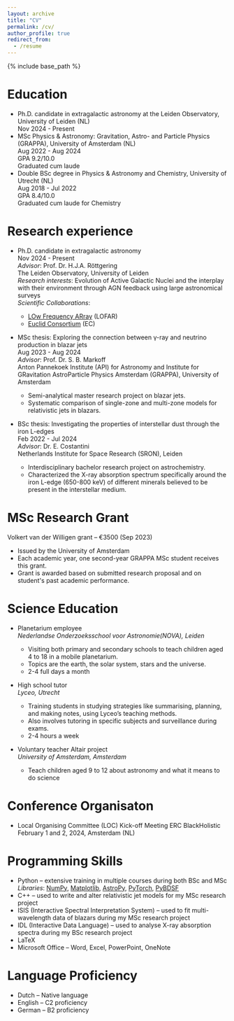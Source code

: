 ```yaml
---
layout: archive
title: "CV"
permalink: /cv/
author_profile: true
redirect_from:
  - /resume
---
```


{% include base_path %}

Education
======
* Ph.D. candidate in extragalactic astronomy at the Leiden Observatory, University of Leiden (NL) <br>
Nov 2024 - Present
* MSc Physics & Astronomy: Gravitation, Astro- and Particle Physics (GRAPPA), University of Amsterdam (NL) <br>
Aug 2022 - Aug 2024 <br>
GPA 9.2/10.0 <br>
Graduated cum laude 
* Double BSc degree  in Physics & Astronomy and Chemistry, University of Utrecht (NL) <br>
Aug 2018 - Jul 2022 <br>
GPA 8.4/10.0 <br>
Graduated cum laude for Chemistry

Research experience
======
* Ph.D. candidate in extragalactic astronomy <br>
Nov 2024 - Present <br>
*Advisor*: Prof. Dr. H.J.A. Röttgering <br>
The Leiden Observatory, University of Leiden <br>
*Research interests*: Evolution of Active Galactic Nuclei and the interplay with their environment through AGN feedback using large astronomical surveys <br>
*Scientific Collaborations*:
  * [LOw Frequency ARray](https://www.astron.nl/telescopes/lofar/) (LOFAR)
  * [Euclid Consortium](https://www.euclid-ec.org/) (EC)

* MSc thesis: Exploring the connection between γ-ray and neutrino production in blazar jets <br>
Aug 2023 - Aug 2024 <br>
*Advisor*: Prof. Dr. S. B. Markoff <br>
Anton Pannekoek Institute (API) for Astronomy and Institute for GRavitation AstroParticle Physics Amsterdam (GRAPPA), University of Amsterdam
  * Semi-analytical master research project on blazar jets.
  * Systematic comparison of single-zone and multi-zone models for relativistic jets in blazars.

* BSc thesis: Investigating the properties of interstellar dust through the iron L-edges <br>
Feb 2022 - Jul 2024 <br>
*Advisor*: Dr. E. Costantini <br>
Netherlands Institute for Space Research (SRON), Leiden
  * Interdisciplinary bachelor research project on astrochemistry. 
  * Characterized the X-ray absorption spectrum specifically around the iron L-edge (650-800 keV) of different minerals believed to be present in the interstellar medium.

  
MSc Research Grant
======
Volkert van der Willigen grant – €3500 (Sep 2023)
* Issued by the University of Amsterdam
* Each academic year, one second-year GRAPPA MSc student receives this grant.
* Grant is awarded based on submitted research proposal and on student's past academic performance.
  
Science Education
======
* Planetarium employee <br>
*Nederlandse Onderzoeksschool voor Astronomie(NOVA), Leiden*
  * Visiting both primary and secondary schools to teach children aged 4 to 18 in a mobile planetarium.
  * Topics are the earth, the solar system, stars and the universe.
  * 2-4 full days a month

* High school tutor <br>
*Lyceo, Utrecht*
  * Training students in studying strategies like summarising, planning, and making notes, using Lyceo’s teaching methods. 
  * Also involves tutoring in specific subjects and surveillance during exams. 
  * 2-4 hours a week

* Voluntary teacher Altair project <br>
*University of Amsterdam, Amsterdam*
  * Teach children aged 9 to 12 about astronomy and what it means to do science

Conference Organisaton
======
* Local Organising Committee (LOC) Kick-off Meeting ERC BlackHolistic
February 1 and 2, 2024, Amsterdam (NL)

Programming Skills
======
* Python – extensive training in multiple courses during both BSc and MSc <br>
*Libraries*: [NumPy](https://numpy.org/), [Matplotlib](https://matplotlib.org/), [AstroPy](https://www.astropy.org/), [PyTorch](https://pytorch.org/), [PyBDSF](https://pybdsf.readthedocs.io/en/latest/)
* C++ – used to write and alter relativistic jet models for my MSc research project
* ISIS (Interactive Spectral Interpretation System) – used to fit multi-wavelength data of blazars during my MSc research project
* IDL (Interactive Data Language) – used to analyse X-ray absorption spectra during my BSc research project
* LaTeX
* Microsoft Office – Word, Excel, PowerPoint, OneNote

Language Proficiency
======
* Dutch – Native language
* English – C2 proficiency
* German – B2 proficiency